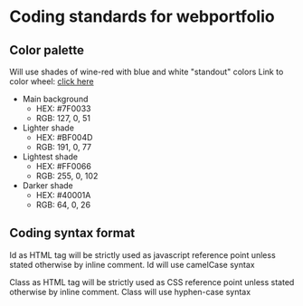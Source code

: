 # Coding standards for webportfolio

## Color palette
Will use shades of wine-red with blue and white "standout" colors
Link to color wheel: [click here](https://color.adobe.com/create/color-wheel/?base=2&rule=Custom&selected=4&name=My%20Color%20Theme&mode=rgb&rgbvalues=0.75,0,0.3002799772345952,0.5,0,0.20018665148973014,1,0,0.4003733029794603,0.25,0,0.10009332574486507,0.1486086242430397,0.18702707655503506,0.9&swatchOrder=0,1,2,3,4)

* Main background
    * HEX: #7F0033
    * RGB: 127, 0, 51
* Lighter shade
    * HEX: #BF004D
    * RGB: 191, 0, 77
* Lightest shade
    * HEX: #FF0066
    * RGB: 255, 0, 102
* Darker shade
    * HEX: #40001A
    * RGB: 64, 0, 26

## Coding syntax format
Id as HTML tag will be strictly used as javascript reference point unless stated otherwise by inline comment.
Id will use camelCase syntax

Class as HTML tag will be strictly used as CSS reference point unless stated otherwise by inline comment.
Class will use hyphen-case syntax

